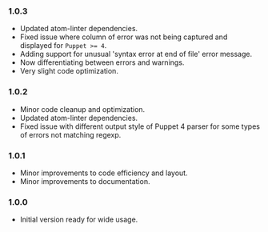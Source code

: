 ### 1.0.3
- Updated atom-linter dependencies.
- Fixed issue where column of error was not being captured and displayed for `Puppet >= 4`.
- Adding support for unusual 'syntax error at end of file' error message.
- Now differentiating between errors and warnings.
- Very slight code optimization.

### 1.0.2
- Minor code cleanup and optimization.
- Updated atom-linter dependencies.
- Fixed issue with different output style of Puppet 4 parser for some types of errors not matching regexp.

### 1.0.1
- Minor improvements to code efficiency and layout.
- Minor improvements to documentation.

### 1.0.0
- Initial version ready for wide usage.
